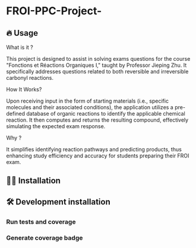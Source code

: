 # FROI-PPC-Project-


## 🔥 Usage

What is it ? 

This project is designed to assist in solving exams questions for the course "Fonctions et Réactions Organiques I," taught by Professor Jieping Zhu. It specifically addresses questions related to both reversible and irreversible carbonyl reactions.

How It Works? 

Upon receiving input in the form of starting materials (i.e., specific molecules and their associated conditions), the application utilizes a pre-defined database of organic reactions to identify the applicable chemical reaction. It then computes and returns the resulting compound, effectively simulating the expected exam response.

Why ? 

 It simplifies identifying reaction pathways and predicting products, thus enhancing study efficiency and accuracy for students preparing their FROI exam. 




## 👩‍💻 Installation









## 🛠️ Development installation









### Run tests and coverage










### Generate coverage badge




